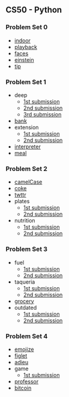 ## CS50 - Python

### Problem Set 0

- [indoor](https://submit.cs50.io/check50/65a71859395291836e5177fa6511476d6f7727f4)
- [playback](https://submit.cs50.io/check50/8773b10958b80d1cf2face06a8c847f50c98813f)
- [faces](https://submit.cs50.io/check50/98bc52095bec6462cad8d1497c16dd7c47a429fb)
- [einstein](https://submit.cs50.io/check50/65a71859395291836e5177fa6511476d6f7727f4)
- [tip](https://submit.cs50.io/check50/65a71859395291836e5177fa6511476d6f7727f4)

### Problem Set 1

- deep
  - [1st submission](https://submit.cs50.io/check50/2d4311c821ed28521920e4b1fdeb3702efcca05a)
  - [2nd submission](https://submit.cs50.io/check50/c1527b14a4deebf946e05806d6efeaec3cfbd9b5)
  - [3rd submission](https://submit.cs50.io/check50/f01c36e726939fc5683f043e430321032152c0f0)
- [bank](https://submit.cs50.io/check50/24d0cfa4154d376193ab93a1016eaa5c5602cae9)
- extension
  - [1st submission](https://submit.cs50.io/check50/582bebd3146dd86f5947dad74c559b7657148846)
  - [2nd submission](https://submit.cs50.io/check50/61203f3ecf52147e22e803a117df593d9a2ec554)
- [interpreter](https://submit.cs50.io/check50/fce7acad7666adcae420b2121ae26a31d88fbfbf)
- [meal](https://submit.cs50.io/check50/f1b5691b94604f084c9bc59fd84d35102ad8ea27)

### Problem Set 2

- [camelCase](https://submit.cs50.io/check50/672db65cfaa589a434dc7ac7680aaea888ad8fbf)
- [coke](https://submit.cs50.io/check50/3583a4557f9868de24e5b8b0b6d0f6aaa8c404cb)
- [twttr](https://submit.cs50.io/check50/6eac66ac1a2cd80cce01f089f5423bbbd1b23be0)
- plates
  - [1st submission](https://submit.cs50.io/check50/2c63d7cce55d8c8a16cb67007668952a5563cfe5)
  - [2nd submission](https://submit.cs50.io/check50/73995c50c07841748836bd6c6fdf1272a98e37af)
- nutrition
  - [1st submission](https://submit.cs50.io/check50/304850f96376dc5be8f608a571e300389dea22d5)
  - [2nd submission](https://submit.cs50.io/check50/57ada2424bf0db89d89988ab4cc0467e976e754c)

### Problem Set 3

- fuel
  - [1st submission](https://submit.cs50.io/check50/9320eaced830fd660b6db66f97d696eb8633a60b)
  - [2nd submission](https://submit.cs50.io/check50/ace3da564cce18b46b35345d9c02abfc5b26faa5)
- taqueria
  - [1st submission](https://submit.cs50.io/check50/ec3263a98c9456f3c0922e325f4a43b1bd3b55e0)
  - [2nd submission](https://submit.cs50.io/check50/317c410acbd1446febd7b5779837525810addf4d)
- [grocery](https://submit.cs50.io/check50/0d8eaa2398512e226e5451135968fd49fd7f1c22)
- outdated
  - [1st submission](https://submit.cs50.io/check50/6e62f03d5f243cbe8af1a6ec4e7f92f13649ace6)
  - [2nd submission](https://submit.cs50.io/check50/a71e31f6882def35396834b6dcd250833643c325)

### Problem Set 4

- [emojize](https://submit.cs50.io/check50/0a100cfdd3d7ae7d14010bc6e518df96f842d23a)
- [figlet](https://submit.cs50.io/check50/aecbddb965ea9b7627107adf45f4006f373d58e8)
- [adieu](https://submit.cs50.io/check50/62d14c23d4f11640a9b16021bdb059cd4fce27ff)
- game
  - [1st submission](https://submit.cs50.io/check50/d4e65bb1561478a7ca6ca91509a6bfe770c3fcd6)
- [professor](https://submit.cs50.io/check50/0e6b70cee74450685db11a998f1bdfbe9f32af3e)
- [bitcoin](https://submit.cs50.io/check50/63ce4dbd597d53a923feebd59619d07e38aeb7de)

